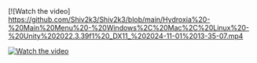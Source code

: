 [![Watch the video] https://github.com/Shiv2k3/Shiv2k3/blob/main/Hydroxia%20-%20Main%20Menu%20-%20Windows%2C%20Mac%2C%20Linux%20-%20Unity%202022.3.39f1%20_DX11_%202024-11-01%2013-35-07.mp4

[![Watch the video](https://i.sstatic.net/Vp2cE.png)](https://youtu.be/vt5fpE0bzSY)
